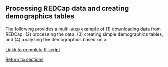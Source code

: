 ## Processing REDCap data and creating demographics tables

The following provides a multi-step example of (1) downloading data from REDCap, (2) processing the data, (3) creating simple demographics tables, and (4) analyzing the demographics based on a 

[Linkk to complete R script](D07_P001_Demographics_table.R)

[Return to sections](C00_P002_Chapters.md)


